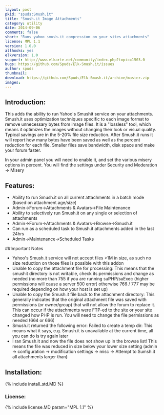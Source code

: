 ```yaml
---
layout: post
pkid: "spuds:Smush.it"
title: "Smush.it Image Attachments"
category: utility
date: 2014-09-06
comments: false
short: "Runs yahoo smush.it compression on your sites attachments"
license: MPL 1.1
version: 1.0.0
allhooks: yes
elkversion: 1.0
support: http://www.elkarte.net/community/index.php?topic=1503.0
bugs: https://github.com/Spuds/Elk-Smush.it/issues
author: spuds
thumbnail:
download: https://github.com/Spuds/Elk-Smush.it/archive/master.zip
images:
---
```


## Introduction:
This adds the ability to run Yahoo's Smushit service on your attachments. Smush.it uses optimization techniques specific to each image format to remove unnecessary bytes from image files. It is a "lossless" tool, which means it optimizes the images without changing their look or visual quality. Typical savings are in the 5-20% file size reduction. After Smush.it runs it will report how many bytes have been saved as well as the percent reduction for each file. Smaller files save bandwidth, disk space and make your forum faster.

In your admin panel you will need to enable it, and set the various misery options in percent.  You will find the settings under Security and Moderation -> Misery

## Features:

-  Ability to run Smush.it on all current attachments in a batch mode (based on attachment age/size)
  -  Admin->Forum->Attachments & Avatars->File Maintenance
-  Ability to selectively run Smush.it on any single or selection of attachments
  -  Admin->Forum->Attachments & Avatars->Browse->Smush.it
-  Can run as a scheduled task to Smush.it attachments added in the last 24hrs
  -  Admin->Maintenance->Scheduled Tasks

##Important Notes

-  Yahoo's Smush.it service will not accept files >1M in size, as such no size reduction on those files is possible with this addon
-  Unable to copy the attachment file for processing: This means that the smushit directory is not writable, check its permissions and change as needed (no more than 755 if you are running suPHP/suExec (higher permissions will cause a server 500 error) otherwise 766 / 777 may be required depending on how your host is set up)
-  Unable to copy the Smush.it file back to the attachment directory: This generally indicates that the original attachment file was saved with permissions (or owner/group) that will not allow the forum to replace it.  This can occur if the attachments were FTP-ed to the site or your site changed how PHP is run.  You will need to change the file permissions as needed (664 or 666)
-  Smush.it returned the following error: Failed to create a temp dir: This means what it says, e.g. Smush.it is unavailable at the current time, all you can do is try again later
-  I ran Smush.it and now the file does not show up in the browse list! This means the file was reduced in size below your lower size setting (admin -> configuration -> modification settings -> misc -> Attempt to Sumsh.it all attachments larger than)

## Installation:
{% include install_std.MD %}

### License:
{% include license.MD param="MPL 1.1" %}